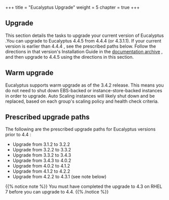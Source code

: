 +++
title = "Eucalyptus Upgrade"
weight = 5
chapter = true
+++


## Upgrade
This section details the tasks to upgrade your current version of Eucalyptus .You can upgrade to Eucalyptus 4.4.5 from 4.4.4 (or 4.3.1.1). If your current version is earlier than 4.4.4 , see the prescribed paths below. Follow the directions in that version's Installation Guide in the [documentation archive](../shared/doc_archive.dita#doc_archive) , and then upgrade to 4.4.5 using the directions in this section. 


## Warm upgrade
Eucalyptus supports warm upgrade as of the 3.4.2 release. This means you do not need to shut down EBS-backed or instance-store-backed instances in order to upgrade. Auto Scaling instances will likely shut down and be replaced, based on each group's scaling policy and health check criteria. 


## Prescribed upgrade paths
The following are the prescribed upgrade paths for Eucalyptus versions prior to 4.4 : 

* Upgrade from 3.1.2 to 3.2.2 
* Upgrade from 3.2.2 to 3.3.2 
* Upgrade from 3.3.2 to 3.4.3 
* Upgrade from 3.4.3 to 4.0.2 
* Upgrade from 4.0.2 to 4.1.2 
* Upgrade from 4.1.2 to 4.2.2 
* Upgrade from 4.2.2 to 4.3.1 (see note below) 



{{% notice note %}}
You must have completed the upgrade to 4.3 on RHEL 7 before you can upgrade to 4.4. 
{{% /notice %}}


